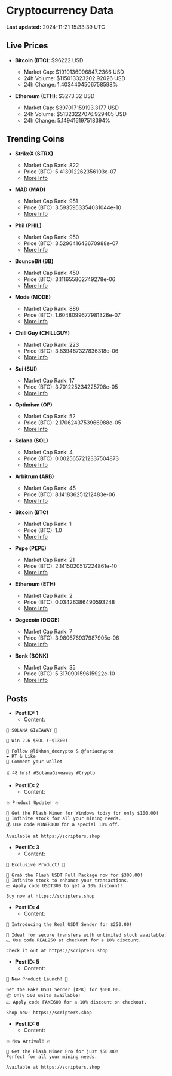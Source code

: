 # Cryptocurrency Data

**Last updated:** 2024-11-21 15:33:39 UTC

## Live Prices
- **Bitcoin (BTC)**: $96222 USD
  - Market Cap: $1910136096847.2366 USD
  - 24h Volume: $115013323202.92026 USD
  - 24h Change: 1.4034404506758598%

- **Ethereum (ETH)**: $3273.32 USD
  - Market Cap: $397017159193.3177 USD
  - 24h Volume: $51323227076.929405 USD
  - 24h Change: 5.149416197518394%

## Trending Coins
- **StrikeX (STRX)**
  - Market Cap Rank: 822
  - Price (BTC): 5.413012262356103e-07
  - [More Info](https://www.coingecko.com/en/coins/strike-x)

- **MAD (MAD)**
  - Market Cap Rank: 951
  - Price (BTC): 3.5935953354031044e-10
  - [More Info](https://www.coingecko.com/en/coins/mad-2)

- **Phil (PHIL)**
  - Market Cap Rank: 950
  - Price (BTC): 3.529641643670988e-07
  - [More Info](https://www.coingecko.com/en/coins/phil)

- **BounceBit (BB)**
  - Market Cap Rank: 450
  - Price (BTC): 3.111655802749278e-06
  - [More Info](https://www.coingecko.com/en/coins/bouncebit)

- **Mode (MODE)**
  - Market Cap Rank: 886
  - Price (BTC): 1.6048099677981326e-07
  - [More Info](https://www.coingecko.com/en/coins/mode)

- **Chill Guy (CHILLGUY)**
  - Market Cap Rank: 223
  - Price (BTC): 3.839467327836318e-06
  - [More Info](https://www.coingecko.com/en/coins/chill-guy)

- **Sui (SUI)**
  - Market Cap Rank: 17
  - Price (BTC): 3.701225234225708e-05
  - [More Info](https://www.coingecko.com/en/coins/sui)

- **Optimism (OP)**
  - Market Cap Rank: 52
  - Price (BTC): 2.1706243753966988e-05
  - [More Info](https://www.coingecko.com/en/coins/optimism)

- **Solana (SOL)**
  - Market Cap Rank: 4
  - Price (BTC): 0.0025657212337504873
  - [More Info](https://www.coingecko.com/en/coins/solana)

- **Arbitrum (ARB)**
  - Market Cap Rank: 45
  - Price (BTC): 8.141836251212483e-06
  - [More Info](https://www.coingecko.com/en/coins/arbitrum)

- **Bitcoin (BTC)**
  - Market Cap Rank: 1
  - Price (BTC): 1.0
  - [More Info](https://www.coingecko.com/en/coins/bitcoin)

- **Pepe (PEPE)**
  - Market Cap Rank: 21
  - Price (BTC): 2.1415020517224861e-10
  - [More Info](https://www.coingecko.com/en/coins/pepe)

- **Ethereum (ETH)**
  - Market Cap Rank: 2
  - Price (BTC): 0.03426386490593248
  - [More Info](https://www.coingecko.com/en/coins/ethereum)

- **Dogecoin (DOGE)**
  - Market Cap Rank: 7
  - Price (BTC): 3.980676937987905e-06
  - [More Info](https://www.coingecko.com/en/coins/dogecoin)

- **Bonk (BONK)**
  - Market Cap Rank: 35
  - Price (BTC): 5.317090159615922e-10
  - [More Info](https://www.coingecko.com/en/coins/bonk)

## Posts
- **Post ID: 1**
  - Content:
```
🚀 SOLANA GIVEAWAY 🚀

🎁 Win 2.6 $SOL (~$1300)

🤝 Follow @likhon_decrypto & @fariacrypto
❤️ RT & Like
💬 Comment your wallet

⏳ 48 hrs! #SolanaGiveaway #Crypto
```

- **Post ID: 2**
  - Content:
```
🔥 Product Update! 🔥

🚀 Get the Flash Miner for Windows today for only $100.00!
🔋 Infinite stock for all your mining needs.
💰 Use code MINER100 for a special 10% off.

Available at https://scripters.shop
```

- **Post ID: 3**
  - Content:
```
🎁 Exclusive Product! 🎁

💸 Grab the Flash USDT Full Package now for $300.00!
🎉 Infinite stock to enhance your transactions.
💵 Apply code USDT300 to get a 10% discount!

Buy now at https://scripters.shop
```

- **Post ID: 4**
  - Content:
```
💎 Introducing the Real USDT Sender for $250.00!

💼 Ideal for secure transfers with unlimited stock available.
💵 Use code REAL250 at checkout for a 10% discount.

Check it out at https://scripters.shop
```

- **Post ID: 5**
  - Content:
```
🚀 New Product Launch! 🚀

Get the Fake USDT Sender [APK] for $600.00.
📦 Only 500 units available!
💵 Apply code FAKE600 for a 10% discount on checkout.

Shop now: https://scripters.shop
```

- **Post ID: 6**
  - Content:
```
🔥 New Arrival! 🔥

💸 Get the Flash Miner Pro for just $50.00!
Perfect for all your mining needs.

Available at https://scripters.shop
```

